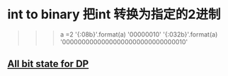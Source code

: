 # int to binary 把int 转换为指定的2进制
>>> a =2
>>> '{:08b}'.format(a)
'00000010'
>>> '{:032b}'.format(a) 
'00000000000000000000000000000010'

## [All bit state for DP](https://wherby.github.io/code/algebra/all-submasks.html)